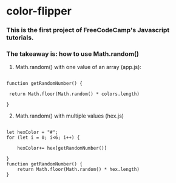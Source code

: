 # color-flipper

<h3>This is the first project of FreeCodeCamp's Javascript tutorials. </h3>

<h3>The takeaway is: how to use Math.random()</h3>

1. Math.random() with one value of an array (app.js):
```

function getRandomNumber() {

 return Math.floor(Math.random() * colors.length)

}
```

2. Math.random() with multiple values (hex.js)
```

let hexColor = "#";
for (let i = 0; i<6; i++) {

    hexColor+= hex[getRandomNumber()]

}
function getRandomNumber() {
    return Math.floor(Math.random() * hex.length)
}
```
